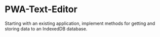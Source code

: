 # PWA-Text-Editor
Starting with an existing application, implement methods for getting and storing data to an IndexedDB database.
